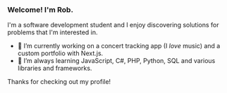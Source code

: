### Welcome! I'm Rob. 

I'm a software development student and I enjoy discovering solutions for problems that I'm interested in. 

- 🔭 I’m currently working on a concert tracking app (I *love* music) and a custom portfolio with Next.js. 
- 🌱 I’m always learning JavaScript, C#, PHP, Python, SQL and various libraries and frameworks.

Thanks for checking out my profile!

<!--
**robkumarrr/robkumarrr** is a ✨ _special_ ✨ repository because its `README.md` (this file) appears on your GitHub profile.

Here are some ideas to get you started:

- 🔭 I’m currently working on ...
- 🌱 I’m currently learning ...
- 👯 I’m looking to collaborate on ...
- 🤔 I’m looking for help with ...
- 💬 Ask me about ...
- 📫 How to reach me: ...
- 😄 Pronouns: ...
- ⚡ Fun fact: ...
-->
